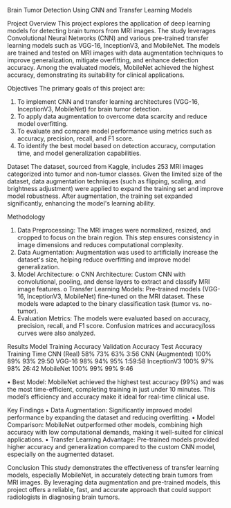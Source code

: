 Brain Tumor Detection Using CNN and Transfer Learning Models

Project Overview
This project explores the application of deep learning models for detecting brain tumors from MRI images. The study leverages Convolutional Neural Networks (CNN) and various pre-trained transfer learning models such as VGG-16, InceptionV3, and MobileNet. The models are trained and tested on MRI images with data augmentation techniques to improve generalization, mitigate overfitting, and enhance detection accuracy. Among the evaluated models, MobileNet achieved the highest accuracy, demonstrating its suitability for clinical applications.

Objectives
The primary goals of this project are:
1.	To implement CNN and transfer learning architectures (VGG-16, InceptionV3, MobileNet) for brain tumor detection.
2.	To apply data augmentation to overcome data scarcity and reduce model overfitting.
3.	To evaluate and compare model performance using metrics such as accuracy, precision, recall, and F1 score.
4.	To identify the best model based on detection accuracy, computation time, and model generalization capabilities.

Dataset
The dataset, sourced from Kaggle, includes 253 MRI images categorized into tumor and non-tumor classes. Given the limited size of the dataset, data augmentation techniques (such as flipping, scaling, and brightness adjustment) were applied to expand the training set and improve model robustness. After augmentation, the training set expanded significantly, enhancing the model's learning ability.

Methodology
1.	Data Preprocessing: The MRI images were normalized, resized, and cropped to focus on the brain region. This step ensures consistency in image dimensions and reduces computational complexity.
2.	Data Augmentation: Augmentation was used to artificially increase the dataset's size, helping reduce overfitting and improve model generalization.
3.	Model Architecture:
o	CNN Architecture: Custom CNN with convolutional, pooling, and dense layers to extract and classify MRI image features.
o	Transfer Learning Models: Pre-trained models (VGG-16, InceptionV3, MobileNet) fine-tuned on the MRI dataset. These models were adapted to the binary classification task (tumor vs. no-tumor).
4.	Evaluation Metrics: The models were evaluated based on accuracy, precision, recall, and F1 score. Confusion matrices and accuracy/loss curves were also analyzed.

Results
Model	Training Accuracy	Validation Accuracy	Test Accuracy	Training Time
CNN (Real)	58%	73%	63%	3:56
CNN (Augmented)	100%	89%	93%	29:50
VGG-16	98%	94%	95%	1:59:58
InceptionV3	100%	97%	98%	26:42
MobileNet	100%	99%	99%	9:46

•	Best Model: MobileNet achieved the highest test accuracy (99%) and was the most time-efficient, completing training in just under 10 minutes. This model’s efficiency and accuracy make it ideal for real-time clinical use.

Key Findings
•	Data Augmentation: Significantly improved model performance by expanding the dataset and reducing overfitting.
•	Model Comparison: MobileNet outperformed other models, combining high accuracy with low computational demands, making it well-suited for clinical applications.
•	Transfer Learning Advantage: Pre-trained models provided higher accuracy and generalization compared to the custom CNN model, especially on the augmented dataset.

Conclusion
This study demonstrates the effectiveness of transfer learning models, especially MobileNet, in accurately detecting brain tumors from MRI images. By leveraging data augmentation and pre-trained models, this project offers a reliable, fast, and accurate approach that could support radiologists in diagnosing brain tumors.


